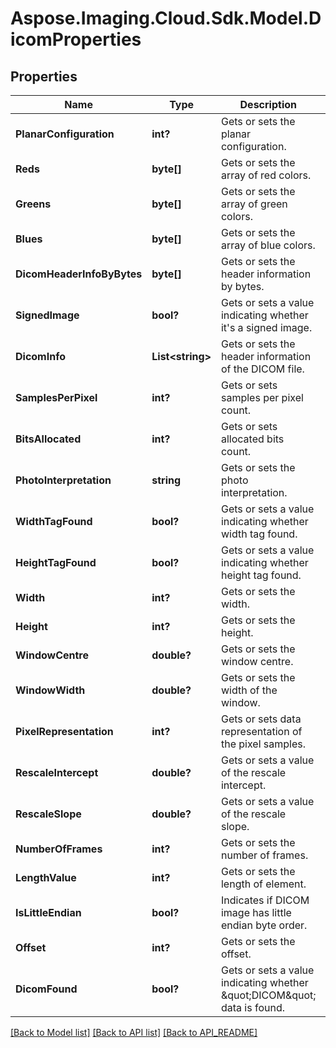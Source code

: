 # Aspose.Imaging.Cloud.Sdk.Model.DicomProperties
## Properties

Name | Type | Description | Notes
------------ | ------------- | ------------- | -------------
**PlanarConfiguration** | **int?** | Gets or sets the planar configuration. | 
**Reds** | **byte[]** | Gets or sets the array of red colors. | [optional] 
**Greens** | **byte[]** | Gets or sets the array of green colors. | [optional] 
**Blues** | **byte[]** | Gets or sets the array of blue colors. | [optional] 
**DicomHeaderInfoByBytes** | **byte[]** | Gets or sets the header information by bytes. | [optional] 
**SignedImage** | **bool?** | Gets or sets a value indicating whether it&#39;s a signed image. | 
**DicomInfo** | **List&lt;string&gt;** | Gets or sets the header information of the DICOM file. | [optional] 
**SamplesPerPixel** | **int?** | Gets or sets samples per pixel count. | 
**BitsAllocated** | **int?** | Gets or sets allocated bits count. | 
**PhotoInterpretation** | **string** | Gets or sets the photo interpretation. | [optional] 
**WidthTagFound** | **bool?** | Gets or sets a value indicating whether width tag found. | 
**HeightTagFound** | **bool?** | Gets or sets a value indicating whether height tag found. | 
**Width** | **int?** | Gets or sets the width. | 
**Height** | **int?** | Gets or sets the height. | 
**WindowCentre** | **double?** | Gets or sets the window centre. | 
**WindowWidth** | **double?** | Gets or sets the width of the window. | 
**PixelRepresentation** | **int?** | Gets or sets data representation of the pixel samples. | 
**RescaleIntercept** | **double?** | Gets or sets a value of the rescale intercept. | 
**RescaleSlope** | **double?** | Gets or sets a value of the rescale slope. | 
**NumberOfFrames** | **int?** | Gets or sets the number of frames. | 
**LengthValue** | **int?** | Gets or sets the length of element. | 
**IsLittleEndian** | **bool?** | Indicates if DICOM image has little endian byte order. | 
**Offset** | **int?** | Gets or sets the offset. | 
**DicomFound** | **bool?** | Gets or sets a value indicating whether \&quot;DICOM\&quot; data is found. | 

[[Back to Model list]](API_README.md#documentation-for-models) [[Back to API list]](API_README.md#documentation-for-api-endpoints) [[Back to API_README]](API_README.md)

